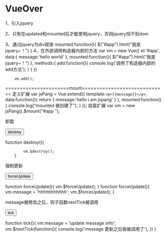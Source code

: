 # VueOver
1、引入jquery
<script src="/assets/js/jquery-3.3.1.min.js"></script>
2、只有在updated和mounted后才能使用jquery，否则jquery找不到dom

3、通过jquery为div赋值
mounted:function(){
                $("#app").html("我是jquery~！")
            }
4、在外部调用构造器内部的方法
 var vm = new Vue({
            el:'#app',
            data:{
                message:'hello world'
            },
            mounted:function(){
                $("#app").html("我是jquery~！")
            },
            methods:{
                add:function(){
                    console.log('调用了构造器内部的add方法');
                }
            }
        })

        vm.add();

======================mount=============================
定义扩展
var jsPang = Vue.extend({
            template:`
                <p>{{message}}</p>
            `,
            data:function(){
                return {
                    message:'hello i am jspang'
                }
            },
            mounted:function(){
                console.log("mounted 被创建了");
            }
        });
挂载扩展
        var vm = new jsPang().$mount("#app ");

卸载
<p><button onclick="destroy()">destroy</button></p>
function destroy(){

            vm.$destroy();
        }

强制更新
<p><button onclick="forceUpdate()">forceUpdate</button></p>


function forceUpdate(){
            vm.$forceUpdate();
        }
function forceUpdate(){
            vm.message = 'hhhhhhhhhhh';
            vm.$forceUpdate();
        }

message被修改之后，钩子函数nextTick被调用
<p><button onclick="tick()">tick</button></p>
function tick(){
            vm.message = 'update message info';
            vm.$nextTick(function(){
                console.log('message 更新之后我被调用了');
            })
        }












